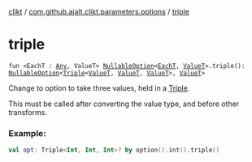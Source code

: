 [clikt](../index.md) / [com.github.ajalt.clikt.parameters.options](index.md) / [triple](./triple.md)

# triple

`fun <EachT : `[`Any`](https://kotlinlang.org/api/latest/jvm/stdlib/kotlin/-any/index.html)`, ValueT> `[`NullableOption`](-nullable-option.md)`<`[`EachT`](triple.md#EachT)`, `[`ValueT`](triple.md#ValueT)`>.triple(): `[`NullableOption`](-nullable-option.md)`<`[`Triple`](https://kotlinlang.org/api/latest/jvm/stdlib/kotlin/-triple/index.html)`<`[`ValueT`](triple.md#ValueT)`, `[`ValueT`](triple.md#ValueT)`, `[`ValueT`](triple.md#ValueT)`>, `[`ValueT`](triple.md#ValueT)`>`

Change to option to take three values, held in a [Triple](https://kotlinlang.org/api/latest/jvm/stdlib/kotlin/-triple/index.html).

This must be called after converting the value type, and before other transforms.

### Example:

``` kotlin
val opt: Triple<Int, Int, Int>? by option().int().triple()
```

